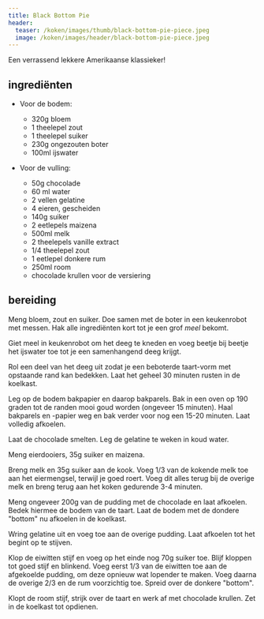 ```yaml
---
title: Black Bottom Pie
header:
  teaser: /koken/images/thumb/black-bottom-pie-piece.jpeg
  image: /koken/images/header/black-bottom-pie-piece.jpeg
---
```


Een verrassend lekkere Amerikaanse klassieker!

## ingrediënten

* Voor de bodem:
  * 320g bloem
  * 1 theelepel zout
  * 1 theelepel suiker
  * 230g ongezouten boter
  * 100ml ijswater

* Voor de vulling:
  * 50g chocolade
  * 60 ml water
  * 2 vellen gelatine
  * 4 eieren, gescheiden
  * 140g suiker
  * 2 eetlepels maizena
  * 500ml melk
  * 2 theelepels vanille extract
  * 1/4 theelepel zout
  * 1 eetlepel donkere rum
  * 250ml room
  * chocolade krullen voor de versiering

## bereiding

Meng bloem, zout en suiker. Doe samen met de boter in een keukenrobot met messen. Hak alle ingrediënten kort tot je een grof _meel_ bekomt.

Giet meel in keukenrobot om het deeg te kneden en voeg beetje bij beetje het ijswater toe tot je een samenhangend deeg krijgt.

Rol een deel van het deeg uit zodat je een beboterde taart-vorm met opstaande rand kan bedekken. Laat het geheel 30 minuten rusten in de koelkast.

Leg op de bodem bakpapier en daarop bakparels. Bak in een oven op 190 graden tot de randen mooi goud worden (ongeveer 15 minuten). Haal bakparels en -papier weg en bak verder voor nog een 15-20 minuten. Laat volledig afkoelen.

Laat de chocolade smelten. Leg de gelatine te weken in koud water.

Meng eierdooiers, 35g suiker en maizena.

Breng melk en 35g suiker aan de kook. Voeg 1/3 van de kokende melk toe aan het eiermengsel, terwijl je goed roert. Voeg dit alles terug bij de overige melk en breng terug aan het koken gedurende 3-4 minuten.

Meng ongeveer 200g van de pudding met de chocolade en laat afkoelen. Bedek hiermee de bodem van de taart. Laat de bodem met de dondere "bottom" nu afkoelen in de koelkast.

Wring gelatine uit en voeg toe aan de overige pudding. Laat afkoelen tot het begint op te stijven.

Klop de eiwitten stijf en voeg op het einde nog 70g suiker toe. Blijf kloppen tot goed stijf en blinkend. Voeg eerst 1/3 van de eiwitten toe aan de afgekoelde pudding, om deze opnieuw wat lopender te maken. Voeg daarna de overige 2/3 en de rum voorzichtig toe. Spreid over de donkere "bottom".

Klopt de room stijf, strijk over de taart en werk af met chocolade krullen. Zet in de koelkast tot opdienen.

